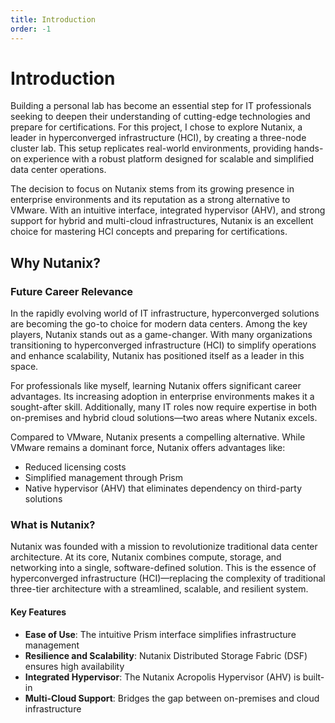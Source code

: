 ```yaml
---
title: Introduction
order: -1
---
```


# Introduction

Building a personal lab has become an essential step for IT professionals seeking to deepen their understanding of cutting-edge technologies and prepare for certifications. For this project, I chose to explore Nutanix, a leader in hyperconverged infrastructure (HCI), by creating a three-node cluster lab. This setup replicates real-world environments, providing hands-on experience with a robust platform designed for scalable and simplified data center operations.

The decision to focus on Nutanix stems from its growing presence in enterprise environments and its reputation as a strong alternative to VMware. With an intuitive interface, integrated hypervisor (AHV), and strong support for hybrid and multi-cloud infrastructures, Nutanix is an excellent choice for mastering HCI concepts and preparing for certifications.

## Why Nutanix?

### Future Career Relevance
In the rapidly evolving world of IT infrastructure, hyperconverged solutions are becoming the go-to choice for modern data centers. Among the key players, Nutanix stands out as a game-changer. With many organizations transitioning to hyperconverged infrastructure (HCI) to simplify operations and enhance scalability, Nutanix has positioned itself as a leader in this space.

For professionals like myself, learning Nutanix offers significant career advantages. Its increasing adoption in enterprise environments makes it a sought-after skill. Additionally, many IT roles now require expertise in both on-premises and hybrid cloud solutions—two areas where Nutanix excels.

Compared to VMware, Nutanix presents a compelling alternative. While VMware remains a dominant force, Nutanix offers advantages like:
- Reduced licensing costs
- Simplified management through Prism
- Native hypervisor (AHV) that eliminates dependency on third-party solutions

### What is Nutanix?
Nutanix was founded with a mission to revolutionize traditional data center architecture. At its core, Nutanix combines compute, storage, and networking into a single, software-defined solution. This is the essence of hyperconverged infrastructure (HCI)—replacing the complexity of traditional three-tier architecture with a streamlined, scalable, and resilient system.

#### Key Features
- **Ease of Use**: The intuitive Prism interface simplifies infrastructure management
- **Resilience and Scalability**: Nutanix Distributed Storage Fabric (DSF) ensures high availability
- **Integrated Hypervisor**: The Nutanix Acropolis Hypervisor (AHV) is built-in
- **Multi-Cloud Support**: Bridges the gap between on-premises and cloud infrastructure 